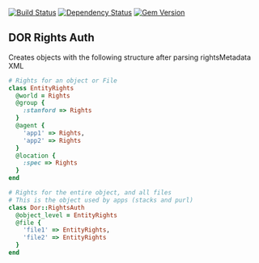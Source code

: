 [![Build Status](https://travis-ci.org/sul-dlss/dor-rights-auth.svg?branch=master)](https://travis-ci.org/sul-dlss/dor-rights-auth)
[![Dependency Status](https://gemnasium.com/sul-dlss/dor-rights-auth.svg)](https://gemnasium.com/sul-dlss/dor-rights-auth)
[![Gem Version](https://badge.fury.io/rb/dor-rights-auth.svg)](https://badge.fury.io/rb/dor-rights-auth)

## DOR Rights Auth

Creates objects with the following structure after parsing rightsMetadata XML

```ruby
# Rights for an object or File
class EntityRights
  @world = Rights
  @group {
    :stanford => Rights
  }
  @agent {
    'app1' => Rights,
    'app2' => Rights
  }
  @location {
    :spec => Rights
  }
end

# Rights for the entire object, and all files
# This is the object used by apps (stacks and purl)
class Dor::RightsAuth
  @object_level = EntityRights
  @file {
    'file1' => EntityRights,
    'file2' => EntityRights
  }
end
```
